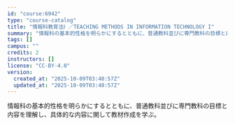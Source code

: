 ```yaml
---
id: "course:6942"
type: "course-catalog"
title: "情報科教育法Ⅰ ／TEACHING METHODS IN INFORMATION TECHNOLOGY I"
summary: "情報科の基本的性格を明らかにするとともに、普通教科並びに専門教科の目標と内容を理解し、具体的な内容に関して教材作成を学ぶ。"
tags: []
campus: ""
credits: 2
instructors: []
license: "CC-BY-4.0"
version:
  created_at: "2025-10-09T03:48:57Z"
  updated_at: "2025-10-09T03:48:57Z"
---
```

情報科の基本的性格を明らかにするとともに、普通教科並びに専門教科の目標と内容を理解し、具体的な内容に関して教材作成を学ぶ。
